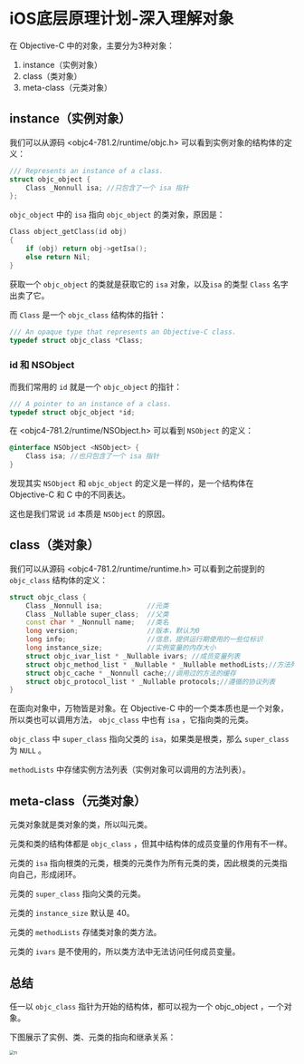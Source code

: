 # iOS底层原理计划-深入理解对象

在 Objective-C 中的对象，主要分为3种对象：

1. instance（实例对象）
2. class（类对象）
3. meta-class（元类对象）

## instance（实例对象）

我们可以从源码 <objc4-781.2/runtime/objc.h> 可以看到实例对象的结构体的定义： 

```c++
/// Represents an instance of a class.
struct objc_object {
    Class _Nonnull isa; //只包含了一个 isa 指针
};
```

`objc_object` 中的 `isa` 指向 `objc_object` 的类对象，原因是：

```objective-c
Class object_getClass(id obj)
{
    if (obj) return obj->getIsa();
    else return Nil;
}
```

获取一个 `objc_object` 的类就是获取它的 `isa` 对象，以及`isa` 的类型 `Class` 名字出卖了它。

而 `Class` 是一个 `objc_class` 结构体的指针：

```c++
/// An opaque type that represents an Objective-C class.
typedef struct objc_class *Class;
```

### id 和 NSObject

而我们常用的 `id` 就是一个 `objc_object` 的指针：

```c++
/// A pointer to an instance of a class.
typedef struct objc_object *id;
```

在 <objc4-781.2/runtime/NSObject.h> 可以看到 `NSObject` 的定义：

```objective-c
@interface NSObject <NSObject> {
    Class isa; //也只包含了一个 isa 指针
}
```

发现其实 `NSObject` 和 `objc_object` 的定义是一样的，是一个结构体在 Objective-C 和 C 中的不同表达。

这也是我们常说 `id` 本质是 `NSObject` 的原因。

## class（类对象）

我们可以从源码 <objc4-781.2/runtime/runtime.h> 可以看到之前提到的 `objc_class` 结构体的定义： 

```c++
struct objc_class {
    Class _Nonnull isa;           //元类 
    Class _Nullable super_class;  //父类
    const char * _Nonnull name;   //类名
    long version;                 //版本，默认为0
    long info;                    //信息，提供运行期使用的一些位标识
    long instance_size;           //实例变量的内存大小
    struct objc_ivar_list * _Nullable ivars; //成员变量列表
    struct objc_method_list * _Nullable * _Nullable methodLists;//方法列表
    struct objc_cache * _Nonnull cache;//调用过的方法的缓存
    struct objc_protocol_list * _Nullable protocols;//遵循的协议列表
}
```

在面向对象中，万物皆是对象。在 Objective-C 中的一个类本质也是一个对象，所以类也可以调用方法， `objc_class` 中也有 `isa` ，它指向类的元类。

`objc_class` 中 `super_class` 指向父类的 `isa`，如果类是根类，那么 `super_class` 为 `NULL` 。

`methodLists` 中存储实例方法列表（实例对象可以调用的方法列表）。

## meta-class（元类对象）

元类对象就是类对象的类，所以叫元类。

元类和类的结构体都是 `objc_class` ，但其中结构体的成员变量的作用有不一样。

元类的 `isa` 指向根类的元类，根类的元类作为所有元类的类，因此根类的元类指向自己，形成闭环。

元类的 `super_class` 指向父类的元类。

元类的 `instance_size` 默认是 40。

元类的 `methodLists` 存储类对象的类方法。

元类的 `ivars` 是不使用的，所以类方法中无法访问任何成员变量。

## 总结

任一以 `objc_class` 指针为开始的结构体，都可以视为一个 objc_object ，一个对象。

下图展示了实例、类、元类的指向和继承关系：

<img src="https://cdn.jsdelivr.net/gh/SunSatan/PictureBed@master/uPic/20161201152529021.png" alt="11" style="zoom:48%;" />